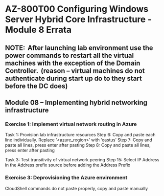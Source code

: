 # AZ-800T00 Configuring Windows Server Hybrid Core Infrastructure - Module 8 Errata

## NOTE:  After launching lab environment use the power commands to restart all the virtual machines with the exception of the Domain Controller.  (reason – virtual machines do not authenticate during start up do to they start before the DC does)  

## Module 08 – Implementing hybrid networking infrastructure 

### Exercise 1: Implement virtual network routing in Azure 

Task 1: Provision lab infrastructure resources 
Step 6:  Copy and paste each line individually.  Replace ‘<azure_region>’ with ‘eastus’ 
Step 7:  Copy and paste all lines, press enter after pasting 
Step 8:  Copy and paste all lines, press enter after pasting 

Task 3: Test transitivity of virtual network peering 
Step 15:  Select IP Address in the Address prefix source before adding the Address Prefix 

### Exercise 3: Deprovisioning the Azure environment 

CloudShell commands do not paste properly, copy and paste manually 
